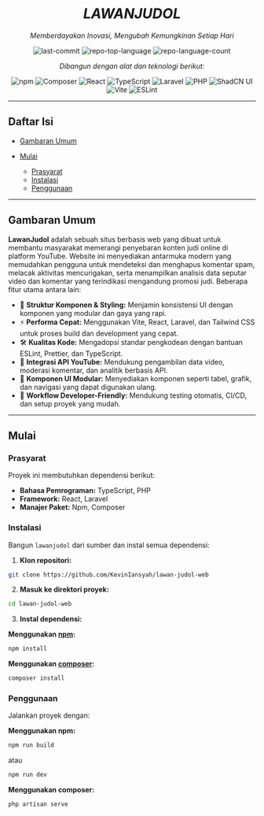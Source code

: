 <div align="center">
<h1 align="center"><strong><em>LAWANJUDOL</em></strong></h1>
  
*Memberdayakan Inovasi, Mengubah Kemungkinan Setiap Hari*

![last-commit](https://img.shields.io/github/last-commit/KevinIansyah/lawan-judol-web?style=flat&logo=git&logoColor=white&color=0080ff)
![repo-top-language](https://img.shields.io/github/languages/top/KevinIansyah/lawan-judol-web?style=flat&color=0080ff)
![repo-language-count](https://img.shields.io/github/languages/count/KevinIansyah/lawan-judol-web?style=flat&color=0080ff)

_Dibangun dengan alat dan teknologi berikut:_

![npm](https://img.shields.io/badge/npm-CB3837.svg?style=flat&logo=npm&logoColor=white)
![Composer](https://img.shields.io/badge/Composer-885630.svg?style=flat&logo=Composer&logoColor=white)
![React](https://img.shields.io/badge/React-61DAFB.svg?style=flat&logo=React&logoColor=black)
![TypeScript](https://img.shields.io/badge/TypeScript-3178C6.svg?style=flat&logo=TypeScript&logoColor=white)
![Laravel](https://img.shields.io/badge/Laravel-FF2D20.svg?style=flat&logo=Laravel&logoColor=white)
![PHP](https://img.shields.io/badge/PHP-777BB4.svg?style=flat&logo=PHP&logoColor=white)
![ShadCN UI](https://img.shields.io/badge/ShadCN_UI-111827.svg?style=flat&logo=tailwindcss&logoColor=white)
![Vite](https://img.shields.io/badge/Vite-646CFF.svg?style=flat&logo=Vite&logoColor=white)
![ESLint](https://img.shields.io/badge/ESLint-4B32C3.svg?style=flat&logo=ESLint&logoColor=white)

</div>

---

## Daftar Isi

- [Gambaran Umum](#gambaran-umum)
- [Mulai](#mulai)

    - [Prasyarat](#prasyarat)
    - [Instalasi](#instalasi)
    - [Penggunaan](#penggunaan)

---

## Gambaran Umum

**LawanJudol** adalah sebuah situs berbasis web yang dibuat untuk membantu masyarakat memerangi penyebaran konten judi online di platform YouTube. Website ini menyediakan antarmuka modern yang memudahkan pengguna untuk mendeteksi dan menghapus komentar spam, melacak aktivitas mencurigakan, serta menampilkan analisis data seputar video dan komentar yang terindikasi mengandung promosi judi. Beberapa fitur utama antara lain:

- 🧹 **Struktur Komponen & Styling:** Menjamin konsistensi UI dengan komponen yang modular dan gaya yang rapi.
- ⚡ **Performa Cepat:** Menggunakan Vite, React, Laravel, dan Tailwind CSS untuk proses build dan development yang cepat.
- 🛠️ **Kualitas Kode:** Mengadopsi standar pengkodean dengan bantuan ESLint, Prettier, dan TypeScript.
- 🎥 **Integrasi API YouTube:** Mendukung pengambilan data video, moderasi komentar, dan analitik berbasis API.
- 🔧 **Komponen UI Modular:** Menyediakan komponen seperti tabel, grafik, dan navigasi yang dapat digunakan ulang.
- 🚀 **Workflow Developer-Friendly:** Mendukung testing otomatis, CI/CD, dan setup proyek yang mudah.

---

## Mulai

### Prasyarat

Proyek ini membutuhkan dependensi berikut:

- **Bahasa Pemrograman:** TypeScript, PHP
- **Framework:** React, Laravel
- **Manajer Paket:** Npm, Composer

### Instalasi

Bangun `lawanjudol` dari sumber dan instal semua dependensi:

1. **Klon repositori:**

```sh
git clone https://github.com/KevinIansyah/lawan-judol-web
```

2. **Masuk ke direktori proyek:**

```sh
cd lawan-judol-web
```

3. **Instal dependensi:**

**Menggunakan [npm](https://www.npmjs.com/):**

```sh
npm install
```

**Menggunakan [composer](https://www.php.net/):**

```sh
composer install
```

### Penggunaan

Jalankan proyek dengan:

**Menggunakan npm:**

```sh
npm run build
```

atau

```sh
npm run dev
```

**Menggunakan composer:**

```sh
php artisan serve
```
